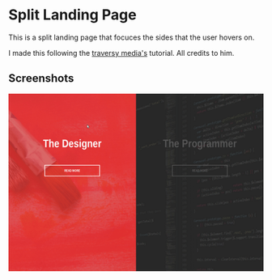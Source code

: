 # Split Landing Page

This is a split landing page that focuces the sides that the user hovers on.

I made this following the [traversy media's](https://github.com/bradtraversy) tutorial. All credits to him.

## Screenshots

![Screenshot](img/Screenshot.gif)